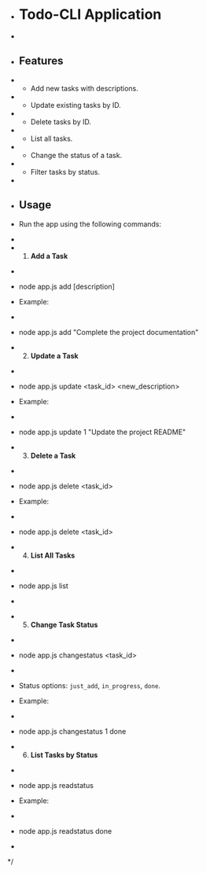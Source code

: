  * # Todo-CLI Application
 * 
 * ## Features
 * - Add new tasks with descriptions.
 * - Update existing tasks by ID.
 * - Delete tasks by ID.
 * - List all tasks.
 * - Change the status of a task.
 * - Filter tasks by status.
 * 
 * ## Usage
 * Run the app using the following commands:
 * 
 * 1. **Add a Task**
 *    ```bash
 *    node app.js add [description]

 *    Example:
 *    ```bash
 *    node app.js add "Complete the project documentation"


 * 2. **Update a Task**
 *    ```bash
 *    node app.js update <task_id> <new_description>

 *    Example:
 *    ```bash
 *    node app.js update 1 "Update the project README"

 * 3. **Delete a Task**
 *    ```bash
 *    node app.js delete <task_id>

 *    Example:
 *    ```bash
 *    node app.js delete <task_id>
  
 * 4. **List All Tasks**
 *    ```bash
 *    node app.js list
 *    ```

 * 5. **Change Task Status**
 *    ```bash
 *    node app.js changestatus <task_id> <status>
 *    ```
 *    Status options: `just_add`, `in_progress`, `done`.
 
 *    Example:
 *    ```bash
 *    node app.js changestatus 1 done

 * 6. **List Tasks by Status**
 *    ```bash
 *    node app.js readstatus <status>

 *    Example:
 *    ```bash
 *    node app.js readstatus done
 *    ```
 */